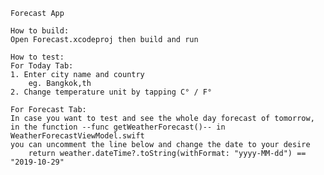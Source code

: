     Forecast App

    How to build:
    Open Forecast.xcodeproj then build and run

    How to test:
    For Today Tab:
    1. Enter city name and country
        eg. Bangkok,th
    2. Change temperature unit by tapping C° / F°
    
    For Forecast Tab:
    In case you want to test and see the whole day forecast of tomorrow,
    in the function --func getWeatherForecast()-- in WeatherForecastViewModel.swift
    you can uncomment the line below and change the date to your desire
        return weather.dateTime?.toString(withFormat: "yyyy-MM-dd") == "2019-10-29"

